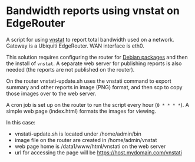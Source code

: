 # Bandwidth reports using vnstat on EdgeRouter
A script for using [vnstat](https://humdi.net/vnstat/) to report total bandwidth used on a network. Gateway is a Ubiquiti EdgeRouter. WAN interface is eth0.

This solution requires configuring the router for [Debian packages](https://help.ui.com/hc/en-us/articles/205202560-EdgeMAX-Add-other-Debian-packages-to-EdgeOS) and then the install of ```vnstat```. A separate web server for publishing reports is also needed (the reports are not published on the router).

On the router vnstati-update.sh uses the vnstati command to export summary and other reports in image (PNG) format, and then scp to copy those images over to the web server.

A cron job is set up on the router to run the script every hour (```0 * * * *```). A simple web page (index.html) formats the images for viewing.

In this case:

* vnstati-update.sh is located under /home/admin/bin
* image file on the router are created in /home/admin/vnstat
* web page home is /data1/www/html/vnstati on the web server
* url for accessing the page will be https://host.mydomain.com/vnstati
